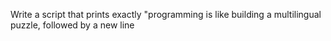 Write a script that prints exactly "programming is like building a multilingual puzzle, followed by a new line

